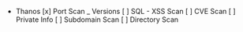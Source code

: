 - Thanos
[x] Port Scan _ Versions
[ ] SQL - XSS Scan 
[ ] CVE Scan
[ ] Private Info
[ ] Subdomain Scan
[ ] Directory Scan
